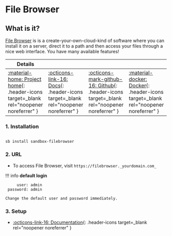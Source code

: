 # File Browser

## What is it?

[File Browser](https://filebrowser.org/) is is a create-your-own-cloud-kind of software where you can install it on a server, direct it to a path and then access your files through a nice web interface. You have many available features!

| Details     |             |             |             |
|-------------|-------------|-------------|-------------|
| [:material-home: Project home](https://filebrowser.org/){: .header-icons target=_blank rel="noopener noreferrer" } | [:octicons-link-16: Docs](https://filebrowser.org/features){: .header-icons target=_blank rel="noopener noreferrer" } | [:octicons-mark-github-16: Github](https://github.com/filebrowser/filebrowser){: .header-icons target=_blank rel="noopener noreferrer" } | [:material-docker: Docker](https://hub.docker.com/r/filebrowser/filebrowser){: .header-icons target=_blank rel="noopener noreferrer" }|

### 1. Installation

``` shell

sb install sandbox-filebrowser

```

### 2. URL

- To access File Browser, visit `https://filebrowser._yourdomain.com_`

!!! info
    **default login** <br />

   ``` { .yaml }
        user: admin
    password: admin
   ```

    Change the default user and password immediately.

### 3. Setup

- [:octicons-link-16: Documentation](https://filebrowser.org/features){: .header-icons target=_blank rel="noopener noreferrer" }
